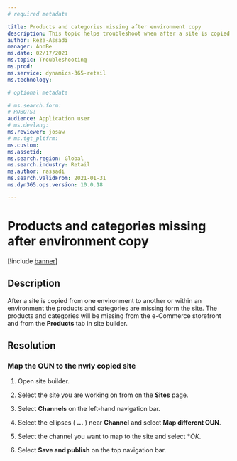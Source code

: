 ```yaml
---
# required metadata

title: Products and categories missing after environment copy
description: This topic helps troubleshoot when after a site is copied from one environment to another or within an environment, the products and categories are missing form the site. 
author: Reza-Assadi
manager: AnnBe
ms.date: 02/17/2021
ms.topic: Troubleshooting
ms.prod: 
ms.service: dynamics-365-retail
ms.technology: 

# optional metadata

# ms.search.form: 
# ROBOTS: 
audience: Application user
# ms.devlang: 
ms.reviewer: josaw
# ms.tgt_pltfrm: 
ms.custom: 
ms.assetid: 
ms.search.region: Global
ms.search.industry: Retail
ms.author: rassadi
ms.search.validFrom: 2021-01-31
ms.dyn365.ops.version: 10.0.18

---
```


# Products and categories missing after environment copy

[!include [banner](../../includes/banner.md)]

## Description
After a site is copied from one environment to another or within an environment the products and categories are missing form the site. The products and categories will be missing from the e-Commerce storefront
and from the **Products** tab in site builder.

## Resolution

### Map the OUN to the nwly copied site
1. Open site builder.

1. Select the site you are working on from on the **Sites** page.

1. Select **Channels** on the left-hand navigation bar.

1. Select the ellipses ( **...** ) near **Channel** and select **Map different OUN**.

1. Select the channel you want to map to the site and select **OK*.

1. Select **Save and publish** on the top navigation bar.




